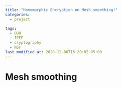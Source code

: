 ```yaml
---
title: "Homomorphic Encryption on Mesh smoothing!"
categories:
  - project
  
tags:
  - ODU
  - IEEE
  - cryptography
  - NSF
last_modified_at: 2020-12-08T16:20:02-05:00
---
```


# Mesh smoothing
